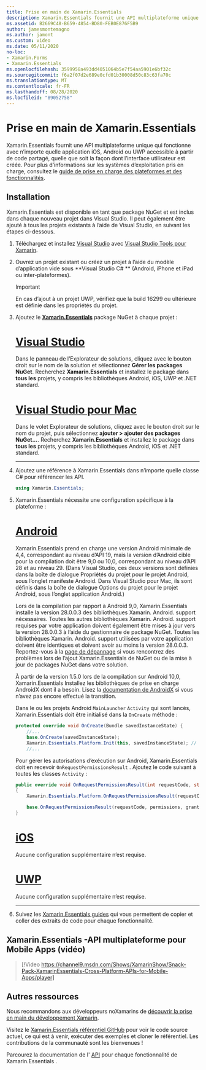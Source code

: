 ```yaml
---
title: Prise en main de Xamarin.Essentials
description: Xamarin.Essentials fournit une API multiplateforme unique qui fonctionne avec n’importe quelle application iOS, Android ou UWP accessible à partir de code partagé, quelle que soit la façon dont l’interface utilisateur est créée.
ms.assetid: B2669C48-B659-4854-BD80-FEB0E876F5B9
author: jamesmontemagno
ms.author: jamont
ms.custom: video
ms.date: 05/11/2020
no-loc:
- Xamarin.Forms
- Xamarin.Essentials
ms.openlocfilehash: 3599958a493dd4051064b5e7f54aa5901e6bf32c
ms.sourcegitcommit: f6a2f07d2e689e0cfd01b30008d50c83c63fa70c
ms.translationtype: MT
ms.contentlocale: fr-FR
ms.lasthandoff: 08/28/2020
ms.locfileid: "89052758"
---
```

# <a name="get-started-with-no-locxamarinessentials"></a>Prise en main de Xamarin.Essentials

Xamarin.Essentials fournit une API multiplateforme unique qui fonctionne avec n’importe quelle application iOS, Android ou UWP accessible à partir de code partagé, quelle que soit la façon dont l’interface utilisateur est créée. Pour plus d’informations sur les systèmes d’exploitation pris en charge, consultez le [guide de prise en charge des plateformes et des fonctionnalités](platform-feature-support.md).

## <a name="installation"></a>Installation

Xamarin.Essentials est disponible en tant que package NuGet et est inclus dans chaque nouveau projet dans Visual Studio. Il peut également être ajouté à tous les projets existants à l’aide de Visual Studio, en suivant les étapes ci-dessous.

1. Téléchargez et installez [Visual Studio](https://visualstudio.microsoft.com/) avec [Visual Studio Tools pour Xamarin](~/get-started/installation/index.md).

2. Ouvrez un projet existant ou créez un projet à l’aide du modèle d’application vide sous **Visual Studio C# ** (Android, iPhone et iPad ou inter-plateformes).

    > [!IMPORTANT]
    > En cas d’ajout à un projet UWP, vérifiez que la build 16299 ou ultérieure est définie dans les propriétés du projet.

3. Ajoutez le [**Xamarin.Essentials**](https://www.nuget.org/packages/Xamarin.Essentials/) package NuGet à chaque projet :

    <!--markdownlint-disable MD023 -->
    # <a name="visual-studio"></a>[Visual Studio](#tab/windows)

    Dans le panneau de l’Explorateur de solutions, cliquez avec le bouton droit sur le nom de la solution et sélectionnez **Gérer les packages NuGet**. Recherchez **Xamarin.Essentials** et installez le package dans **tous les** projets, y compris les bibliothèques Android, iOS, UWP et .NET standard.

    # <a name="visual-studio-for-mac"></a>[Visual Studio pour Mac](#tab/macos)

    Dans le volet Explorateur de solutions, cliquez avec le bouton droit sur le nom du projet, puis sélectionnez **ajouter > ajouter des packages NuGet...**. Recherchez **Xamarin.Essentials** et installez le package dans **tous les** projets, y compris les bibliothèques Android, iOS et .NET standard.

    -----

4. Ajoutez une référence à Xamarin.Essentials dans n’importe quelle classe C# pour référencer les API.

    ```csharp
    using Xamarin.Essentials;
    ```

5. Xamarin.Essentials nécessite une configuration spécifique à la plateforme :

    # <a name="android"></a>[Android](#tab/android)

    Xamarin.Essentials prend en charge une version Android minimale de 4,4, correspondant au niveau d’API 19, mais la version d’Android cible pour la compilation doit être 9,0 ou 10,0, correspondant au niveau d’API 28 et au niveau 29. (Dans Visual Studio, ces deux versions sont définies dans la boîte de dialogue Propriétés du projet pour le projet Android, sous l’onglet manifeste Android. Dans Visual Studio pour Mac, ils sont définis dans la boîte de dialogue Options du projet pour le projet Android, sous l’onglet application Android.)

    Lors de la compilation par rapport à Android 9,0, Xamarin.Essentials installe la version 28.0.0.3 des bibliothèques Xamarin. Android. support nécessaires. Toutes les autres bibliothèques Xamarin. Android. support requises par votre application doivent également être mises à jour vers la version 28.0.0.3 à l’aide du gestionnaire de package NuGet. Toutes les bibliothèques Xamarin. Android. support utilisées par votre application doivent être identiques et doivent avoir au moins la version 28.0.0.3. Reportez-vous à la [page de dépannage](troubleshooting.md) si vous rencontrez des problèmes lors de l’ajout Xamarin.Essentials de NuGet ou de la mise à jour de packages NuGet dans votre solution.

    À partir de la version 1.5.0 lors de la compilation sur Android 10,0, Xamarin.Essentials Installez les bibliothèques de prise en charge AndroidX dont il a besoin. Lisez la [documentation de AndroidX](https://docs.microsoft.com/xamarin/android/platform/androidx) si vous n’avez pas encore effectué la transition.

    Dans le ou les projets Android `MainLauncher` `Activity` qui sont lancés, Xamarin.Essentials doit être initialisé dans la `OnCreate` méthode :

    ```csharp
    protected override void OnCreate(Bundle savedInstanceState) {
        //...
        base.OnCreate(savedInstanceState);
        Xamarin.Essentials.Platform.Init(this, savedInstanceState); // add this line to your code, it may also be called: bundle
        //...
    ```

    Pour gérer les autorisations d’exécution sur Android, Xamarin.Essentials doit en recevoir `OnRequestPermissionsResult` . Ajoutez le code suivant à toutes les classes `Activity` :

    ```csharp
    public override void OnRequestPermissionsResult(int requestCode, string[] permissions, Android.Content.PM.Permission[] grantResults)
    {
        Xamarin.Essentials.Platform.OnRequestPermissionsResult(requestCode, permissions, grantResults);

        base.OnRequestPermissionsResult(requestCode, permissions, grantResults);
    }
    ```

    # <a name="ios"></a>[iOS](#tab/ios)

    Aucune configuration supplémentaire n’est requise.

    # <a name="uwp"></a>[UWP](#tab/uwp)

    Aucune configuration supplémentaire n’est requise.

    -----

6. Suivez les [ Xamarin.Essentials guides](index.md) qui vous permettent de copier et coller des extraits de code pour chaque fonctionnalité.

## <a name="no-locxamarinessentials---cross-platform-apis-for-mobile-apps-video"></a>Xamarin.Essentials -API multiplateforme pour Mobile Apps (vidéo)

> [!Video https://channel9.msdn.com/Shows/XamarinShow/Snack-Pack-XamarinEssentials-Cross-Platform-APIs-for-Mobile-Apps/player]

## <a name="other-resources"></a>Autres ressources

Nous recommandons aux développeurs noXamarins de [découvrir la prise en main du développement Xamarin](~/cross-platform/getting-started/index.md).

Visitez le [ Xamarin.Essentials référentiel GitHub](https://github.com/xamarin/Essentials) pour voir le code source actuel, ce qui est à venir, exécuter des exemples et cloner le référentiel. Les contributions de la communauté sont les bienvenues !

Parcourez la documentation de l' [API](xref:Xamarin.Essentials) pour chaque fonctionnalité de Xamarin.Essentials .
